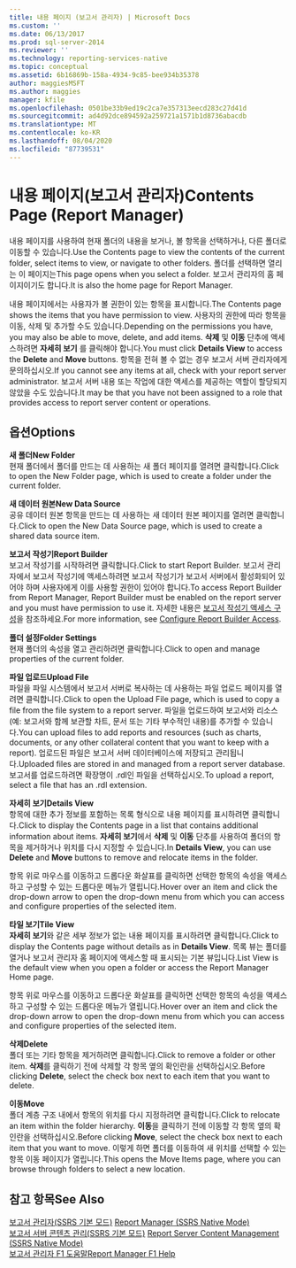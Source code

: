 ```yaml
---
title: 내용 페이지 (보고서 관리자) | Microsoft Docs
ms.custom: ''
ms.date: 06/13/2017
ms.prod: sql-server-2014
ms.reviewer: ''
ms.technology: reporting-services-native
ms.topic: conceptual
ms.assetid: 6b16869b-158a-4934-9c85-bee934b35378
author: maggiesMSFT
ms.author: maggies
manager: kfile
ms.openlocfilehash: 0501be33b9ed19c2ca7e357313eecd283c27d41d
ms.sourcegitcommit: ad4d92dce894592a259721a1571b1d8736abacdb
ms.translationtype: MT
ms.contentlocale: ko-KR
ms.lasthandoff: 08/04/2020
ms.locfileid: "87739531"
---
```

# <a name="contents-page-report-manager"></a><span data-ttu-id="0da9a-102">내용 페이지(보고서 관리자)</span><span class="sxs-lookup"><span data-stu-id="0da9a-102">Contents Page (Report Manager)</span></span>
  <span data-ttu-id="0da9a-103">내용 페이지를 사용하여 현재 폴더의 내용을 보거나, 볼 항목을 선택하거나, 다른 폴더로 이동할 수 있습니다.</span><span class="sxs-lookup"><span data-stu-id="0da9a-103">Use the Contents page to view the contents of the current folder, select items to view, or navigate to other folders.</span></span> <span data-ttu-id="0da9a-104">폴더를 선택하면 열리는 이 페이지는</span><span class="sxs-lookup"><span data-stu-id="0da9a-104">This page opens when you select a folder.</span></span> <span data-ttu-id="0da9a-105">보고서 관리자의 홈 페이지이기도 합니다.</span><span class="sxs-lookup"><span data-stu-id="0da9a-105">It is also the home page for Report Manager.</span></span>  
  
 <span data-ttu-id="0da9a-106">내용 페이지에서는 사용자가 볼 권한이 있는 항목을 표시합니다.</span><span class="sxs-lookup"><span data-stu-id="0da9a-106">The Contents page shows the items that you have permission to view.</span></span> <span data-ttu-id="0da9a-107">사용자의 권한에 따라 항목을 이동, 삭제 및 추가할 수도 있습니다.</span><span class="sxs-lookup"><span data-stu-id="0da9a-107">Depending on the permissions you have, you may also be able to move, delete, and add items.</span></span> <span data-ttu-id="0da9a-108">**삭제** 및 **이동** 단추에 액세스하려면 **자세히 보기** 를 클릭해야 합니다.</span><span class="sxs-lookup"><span data-stu-id="0da9a-108">You must click **Details View** to access the **Delete** and **Move** buttons.</span></span> <span data-ttu-id="0da9a-109">항목을 전혀 볼 수 없는 경우 보고서 서버 관리자에게 문의하십시오.</span><span class="sxs-lookup"><span data-stu-id="0da9a-109">If you cannot see any items at all, check with your report server administrator.</span></span> <span data-ttu-id="0da9a-110">보고서 서버 내용 또는 작업에 대한 액세스를 제공하는 역할이 할당되지 않았을 수도 있습니다.</span><span class="sxs-lookup"><span data-stu-id="0da9a-110">It may be that you have not been assigned to a role that provides access to report server content or operations.</span></span>  
  
## <a name="options"></a><span data-ttu-id="0da9a-111">옵션</span><span class="sxs-lookup"><span data-stu-id="0da9a-111">Options</span></span>  
 <span data-ttu-id="0da9a-112">**새 폴더**</span><span class="sxs-lookup"><span data-stu-id="0da9a-112">**New Folder**</span></span>  
 <span data-ttu-id="0da9a-113">현재 폴더에서 폴더를 만드는 데 사용하는 새 폴더 페이지를 열려면 클릭합니다.</span><span class="sxs-lookup"><span data-stu-id="0da9a-113">Click to open the New Folder page, which is used to create a folder under the current folder.</span></span>  
  
 <span data-ttu-id="0da9a-114">**새 데이터 원본**</span><span class="sxs-lookup"><span data-stu-id="0da9a-114">**New Data Source**</span></span>  
 <span data-ttu-id="0da9a-115">공유 데이터 원본 항목을 만드는 데 사용하는 새 데이터 원본 페이지를 열려면 클릭합니다.</span><span class="sxs-lookup"><span data-stu-id="0da9a-115">Click to open the New Data Source page, which is used to create a shared data source item.</span></span>  
  
 <span data-ttu-id="0da9a-116">**보고서 작성기**</span><span class="sxs-lookup"><span data-stu-id="0da9a-116">**Report Builder**</span></span>  
 <span data-ttu-id="0da9a-117">보고서 작성기를 시작하려면 클릭합니다.</span><span class="sxs-lookup"><span data-stu-id="0da9a-117">Click to start Report Builder.</span></span> <span data-ttu-id="0da9a-118">보고서 관리자에서 보고서 작성기에 액세스하려면 보고서 작성기가 보고서 서버에서 활성화되어 있어야 하며 사용자에게 이를 사용할 권한이 있어야 합니다.</span><span class="sxs-lookup"><span data-stu-id="0da9a-118">To access Report Builder from Report Manager, Report Builder must be enabled on the report server and you must have permission to use it.</span></span> <span data-ttu-id="0da9a-119">자세한 내용은 [보고서 작성기 액세스 구성](report-server/configure-report-builder-access.md)을 참조하세요.</span><span class="sxs-lookup"><span data-stu-id="0da9a-119">For more information, see [Configure Report Builder Access](report-server/configure-report-builder-access.md).</span></span>  
  
 <span data-ttu-id="0da9a-120">**폴더 설정**</span><span class="sxs-lookup"><span data-stu-id="0da9a-120">**Folder Settings**</span></span>  
 <span data-ttu-id="0da9a-121">현재 폴더의 속성을 열고 관리하려면 클릭합니다.</span><span class="sxs-lookup"><span data-stu-id="0da9a-121">Click to open and manage properties of the current folder.</span></span>  
  
 <span data-ttu-id="0da9a-122">**파일 업로드**</span><span class="sxs-lookup"><span data-stu-id="0da9a-122">**Upload File**</span></span>  
 <span data-ttu-id="0da9a-123">파일을 파일 시스템에서 보고서 서버로 복사하는 데 사용하는 파일 업로드 페이지를 열려면 클릭합니다.</span><span class="sxs-lookup"><span data-stu-id="0da9a-123">Click to open the Upload File page, which is used to copy a file from the file system to a report server.</span></span> <span data-ttu-id="0da9a-124">파일을 업로드하여 보고서와 리소스(예: 보고서와 함께 보관할 차트, 문서 또는 기타 부수적인 내용)를 추가할 수 있습니다.</span><span class="sxs-lookup"><span data-stu-id="0da9a-124">You can upload files to add reports and resources (such as charts, documents, or any other collateral content that you want to keep with a report).</span></span> <span data-ttu-id="0da9a-125">업로드된 파일은 보고서 서버 데이터베이스에 저장되고 관리됩니다.</span><span class="sxs-lookup"><span data-stu-id="0da9a-125">Uploaded files are stored in and managed from a report server database.</span></span> <span data-ttu-id="0da9a-126">보고서를 업로드하려면 확장명이 .rdl인 파일을 선택하십시오.</span><span class="sxs-lookup"><span data-stu-id="0da9a-126">To upload a report, select a file that has an .rdl extension.</span></span>  
  
 <span data-ttu-id="0da9a-127">**자세히 보기**</span><span class="sxs-lookup"><span data-stu-id="0da9a-127">**Details View**</span></span>  
 <span data-ttu-id="0da9a-128">항목에 대한 추가 정보를 포함하는 목록 형식으로 내용 페이지를 표시하려면 클릭합니다.</span><span class="sxs-lookup"><span data-stu-id="0da9a-128">Click to display the Contents page in a list that contains additional information about items.</span></span> <span data-ttu-id="0da9a-129">**자세히 보기**에서 **삭제** 및 **이동** 단추를 사용하여 폴더의 항목을 제거하거나 위치를 다시 지정할 수 있습니다.</span><span class="sxs-lookup"><span data-stu-id="0da9a-129">In **Details View**, you can use **Delete** and **Move** buttons to remove and relocate items in the folder.</span></span>  
  
 <span data-ttu-id="0da9a-130">항목 위로 마우스를 이동하고 드롭다운 화살표를 클릭하면 선택한 항목의 속성을 액세스하고 구성할 수 있는 드롭다운 메뉴가 열립니다.</span><span class="sxs-lookup"><span data-stu-id="0da9a-130">Hover over an item and click the drop-down arrow to open the drop-down menu from which you can access and configure properties of the selected item.</span></span>  
  
 <span data-ttu-id="0da9a-131">**타일 보기**</span><span class="sxs-lookup"><span data-stu-id="0da9a-131">**Tile View**</span></span>  
 <span data-ttu-id="0da9a-132">**자세히 보기**와 같은 세부 정보가 없는 내용 페이지를 표시하려면 클릭합니다.</span><span class="sxs-lookup"><span data-stu-id="0da9a-132">Click to display the Contents page without details as in **Details View**.</span></span> <span data-ttu-id="0da9a-133">목록 뷰는 폴더를 열거나 보고서 관리자 홈 페이지에 액세스할 때 표시되는 기본 뷰입니다.</span><span class="sxs-lookup"><span data-stu-id="0da9a-133">List View is the default view when you open a folder or access the Report Manager Home page.</span></span>  
  
 <span data-ttu-id="0da9a-134">항목 위로 마우스를 이동하고 드롭다운 화살표를 클릭하면 선택한 항목의 속성을 액세스하고 구성할 수 있는 드롭다운 메뉴가 열립니다.</span><span class="sxs-lookup"><span data-stu-id="0da9a-134">Hover over an item and click the drop-down arrow to open the drop-down menu from which you can access and configure properties of the selected item.</span></span>  
  
 <span data-ttu-id="0da9a-135">**삭제**</span><span class="sxs-lookup"><span data-stu-id="0da9a-135">**Delete**</span></span>  
 <span data-ttu-id="0da9a-136">폴더 또는 기타 항목을 제거하려면 클릭합니다.</span><span class="sxs-lookup"><span data-stu-id="0da9a-136">Click to remove a folder or other item.</span></span> <span data-ttu-id="0da9a-137">**삭제**를 클릭하기 전에 삭제할 각 항목 옆의 확인란을 선택하십시오.</span><span class="sxs-lookup"><span data-stu-id="0da9a-137">Before clicking **Delete**, select the check box next to each item that you want to delete.</span></span>  
  
 <span data-ttu-id="0da9a-138">**이동**</span><span class="sxs-lookup"><span data-stu-id="0da9a-138">**Move**</span></span>  
 <span data-ttu-id="0da9a-139">폴더 계층 구조 내에서 항목의 위치를 다시 지정하려면 클릭합니다.</span><span class="sxs-lookup"><span data-stu-id="0da9a-139">Click to relocate an item within the folder hierarchy.</span></span> <span data-ttu-id="0da9a-140">**이동**을 클릭하기 전에 이동할 각 항목 옆의 확인란을 선택하십시오.</span><span class="sxs-lookup"><span data-stu-id="0da9a-140">Before clicking **Move**, select the check box next to each item that you want to move.</span></span> <span data-ttu-id="0da9a-141">이렇게 하면 폴더를 이동하여 새 위치를 선택할 수 있는 항목 이동 페이지가 열립니다.</span><span class="sxs-lookup"><span data-stu-id="0da9a-141">This opens the Move Items page, where you can browse through folders to select a new location.</span></span>  
  
## <a name="see-also"></a><span data-ttu-id="0da9a-142">참고 항목</span><span class="sxs-lookup"><span data-stu-id="0da9a-142">See Also</span></span>  
 <span data-ttu-id="0da9a-143">[보고서 관리자&#40;SSRS 기본 모드&#41;](../../2014/reporting-services/report-manager-ssrs-native-mode.md) </span><span class="sxs-lookup"><span data-stu-id="0da9a-143">[Report Manager  &#40;SSRS Native Mode&#41;](../../2014/reporting-services/report-manager-ssrs-native-mode.md) </span></span>  
 <span data-ttu-id="0da9a-144">[보고서 서버 콘텐츠 관리&#40;SSRS 기본 모드&#41;](report-server/report-server-content-management-ssrs-native-mode.md) </span><span class="sxs-lookup"><span data-stu-id="0da9a-144">[Report Server Content Management &#40;SSRS Native Mode&#41;](report-server/report-server-content-management-ssrs-native-mode.md) </span></span>  
 [<span data-ttu-id="0da9a-145">보고서 관리자 F1 도움말</span><span class="sxs-lookup"><span data-stu-id="0da9a-145">Report Manager F1 Help</span></span>](../../2014/reporting-services/report-manager-f1-help.md)  
  
  
